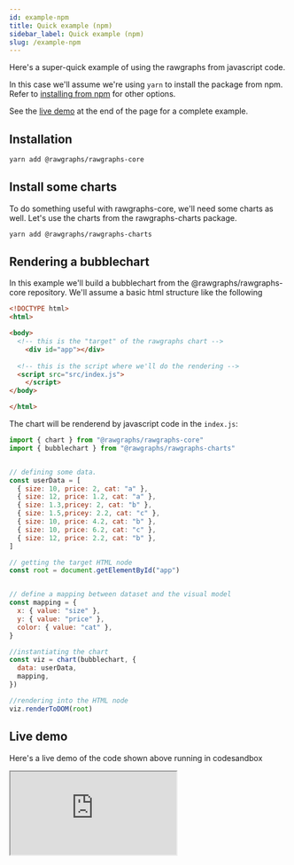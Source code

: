 ```yaml
---
id: example-npm
title: Quick example (npm)
sidebar_label: Quick example (npm)
slug: /example-npm
---
```


Here's a super-quick example of using the rawgraphs from javascript code.

In this case we'll assume we're using `yarn` to install the package from npm. Refer to 
[installing from npm](install.md#installing-from-npm) for other options.

See the [live demo](#live-demo) at the end of the page for a complete example.


## Installation

```bash
yarn add @rawgraphs/rawgraphs-core
```


## Install some charts

To do something useful with rawgraphs-core, we'll need some charts as well.
Let's use the charts from the rawgraphs-charts package.

```bash
yarn add @rawgraphs/rawgraphs-charts
```

## Rendering a bubblechart

In this example we'll build a bubblechart from the @rawgraphs/rawgraphs-core repository.
We'll assume a basic html structure like the following

```html
<!DOCTYPE html>
<html>

<body>
  <!-- this is the "target" of the rawgraphs chart -->
	<div id="app"></div>
  
  <!-- this is the script where we'll do the rendering -->
  <script src="src/index.js">
	</script>
</body>

</html>
```


The chart will be renderend by javascript code in the `index.js`: 



```js
import { chart } from "@rawgraphs/rawgraphs-core"
import { bubblechart } from "@rawgraphs/rawgraphs-charts"


// defining some data.
const userData = [
  { size: 10, price: 2, cat: "a" },
  { size: 12, price: 1.2, cat: "a" },
  { size: 1.3,pricey: 2, cat: "b" },
  { size: 1.5,pricey: 2.2, cat: "c" },
  { size: 10, price: 4.2, cat: "b" },
  { size: 10, price: 6.2, cat: "c" },
  { size: 12, price: 2.2, cat: "b" },
]

// getting the target HTML node
const root = document.getElementById("app")


// define a mapping between dataset and the visual model
const mapping = {
  x: { value: "size" },
  y: { value: "price" },
  color: { value: "cat" },
}

//instantiating the chart
const viz = chart(bubblechart, {
  data: userData,
  mapping,
})

//rendering into the HTML node
viz.renderToDOM(root)
```


## Live demo

Here's a live demo of the code shown above running in codesandbox


<iframe src="https://codesandbox.io/embed/rawgraphs-at-a-glance-mlu50?fontsize=14&hidenavigation=1&theme=light&view=preview"
  style={{
    width: '100%',
    height: 700,
    border: 0,
  }}
  title="rawgraphs at a glance"
  allow="accelerometer; ambient-light-sensor; camera; encrypted-media; geolocation; gyroscope; hid; microphone; midi; payment; usb; vr; xr-spatial-tracking"
  sandbox="allow-forms allow-modals allow-popups allow-presentation allow-same-origin allow-scripts"
></iframe>
